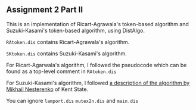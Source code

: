 Assignment 2 Part II
--------------------
This is an implementation of Ricart-Agrawala's token-based algorithm and Suzuki-Kasami's token-based algorithm, using DistAlgo.

`RAtoken.dis` contains Ricart-Agrawala's algorithm.

`SKtoken.dis` contains Suzuki-Kasami's algorithm.

For Ricart-Agarwala's algorithm, I followed the pseudocode which can be found as a top-level comment in `RAtoken.dis`

For Suzuki-Kasami's algorithm, I followed [a description of the algorithm by Mikhail Nesterenko](http://vega.cs.kent.edu/~mikhail/classes/aos.f01/l17tokenDMX.pdf) of Kent State.

You can ignore `lamport.dis` `mutex2n.dis` and `main.dis`
